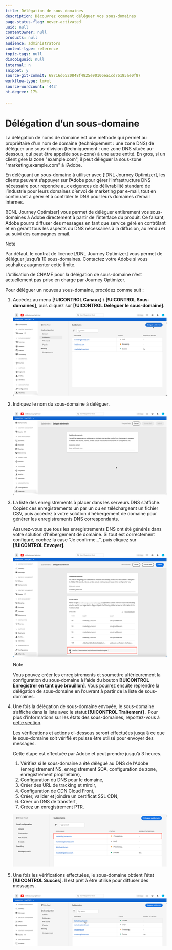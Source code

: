 ```yaml
---
title: Délégation de sous-domaines
description: Découvrez comment déléguer vos sous-domaines
page-status-flag: never-activated
uuid: null
contentOwner: null
products: null
audience: administrators
content-type: reference
topic-tags: null
discoiquuid: null
internal: n
snippet: y
source-git-commit: 68716d6520848f4825e90106ea1cd76185ae0f87
workflow-type: tm+mt
source-wordcount: '443'
ht-degree: 17%

---
```



# Délégation d’un sous-domaine

La délégation de noms de domaine est une méthode qui permet au propriétaire d&#39;un nom de domaine (techniquement : une zone DNS) de déléguer une sous-division (techniquement : une zone DNS située au-dessous, qui peut être appelée sous-zone) à une autre entité. En gros, si un client gère la zone &quot;example.com&quot;, il peut déléguer la sous-zone &quot;marketing.example.com&quot; à l’Adobe.

En déléguant un sous-domaine à utiliser avec [!DNL Journey Optimizer], les clients peuvent s’appuyer sur l’Adobe pour gérer l’infrastructure DNS nécessaire pour répondre aux exigences de délivrabilité standard de l’industrie pour leurs domaines d’envoi de marketing par e-mail, tout en continuant à gérer et à contrôler le DNS pour leurs domaines d’email internes.

[!DNL Journey Optimizer] vous permet de déléguer entièrement vos sous-domaines à Adobe directement à partir de l’interface du produit. Ce faisant, Adobe pourra diffuser des messages en tant que service géré en contrôlant et en gérant tous les aspects du DNS nécessaires à la diffusion, au rendu et au suivi des campagnes email.

>[!NOTE]
>
>Par défaut, le contrat de licence [!DNL Journey Optimizer] vous permet de déléguer jusqu’à 10 sous-domaines. Contactez votre Adobe si vous souhaitez augmenter cette limite.
>
>L’utilisation de CNAME pour la délégation de sous-domaine n’est actuellement pas prise en charge par Journey Optimizer.

Pour déléguer un nouveau sous-domaine, procédez comme suit :

1. Accédez au menu **[!UICONTROL Canaux]** / **[!UICONTROL Sous-domaines]**, puis cliquez sur **[!UICONTROL Déléguer le sous-domaine]**.

   ![](../assets/subdomain-delegate.png)

1. Indiquez le nom du sous-domaine à déléguer.

   ![](../assets/subdomain-name.png)

1. La liste des enregistrements à placer dans les serveurs DNS s’affiche. Copiez ces enregistrements un par un ou en téléchargeant un fichier CSV, puis accédez à votre solution d’hébergement de domaine pour générer les enregistrements DNS correspondants.

   Assurez-vous que tous les enregistrements DNS ont été générés dans votre solution d’hébergement de domaine. Si tout est correctement configuré, cochez la case &quot;Je confirme...&quot;, puis cliquez sur **[!UICONTROL Envoyer]**.

   ![](../assets/subdomain-submit.png)

   >[!NOTE]
   >
   >Vous pouvez créer les enregistrements et soumettre ultérieurement la configuration du sous-domaine à l’aide du bouton **[!UICONTROL Enregistrer en tant que brouillon]**. Vous pourrez ensuite reprendre la délégation de sous-domaine en l’ouvrant à partir de la liste de sous-domaines.

1. Une fois la délégation de sous-domaine envoyée, le sous-domaine s’affiche dans la liste avec le statut **[!UICONTROL Traitement]** . Pour plus d’informations sur les états des sous-domaines, reportez-vous à [cette section](access-subdomains.md).

   Les vérifications et actions ci-dessous seront effectuées jusqu’à ce que le sous-domaine soit vérifié et puisse être utilisé pour envoyer des messages.

   Cette étape est effectuée par Adobe et peut prendre jusqu’à 3 heures.

   1. Vérifiez si le sous-domaine a été délégué au DNS de l’Adobe (enregistrement NS, enregistrement SOA, configuration de zone, enregistrement propriétaire),
   1. Configuration du DNS pour le domaine,
   1. Créer des URL de tracking et miroir,
   1. Configuration de CDN Cloud Front,
   1. Créer, valider et joindre un certificat SSL CDN,
   1. Créer un DNS de transfert,
   1. Créez un enregistrement PTR.

   ![](../assets/subdomain-processing.png)

1. Une fois les vérifications effectuées, le sous-domaine obtient l’état **[!UICONTROL Succès]**. Il est prêt à être utilisé pour diffuser des messages.

   <!-- later on, users will be notified in Pulse -->

   ![](../assets/subdomain-notification.png)


